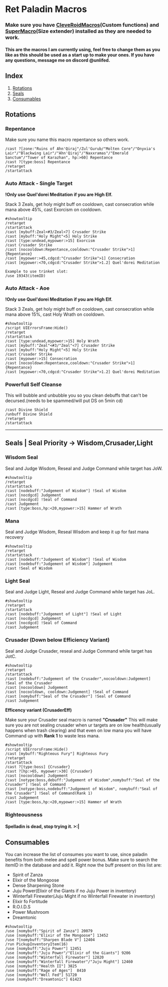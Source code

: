 # Ret Paladin Macros
### Make sure you have [CleveRoidMacros](https://github.com/bhhandley/CleveRoidMacros)(Custom functions) and [SuperMacro](https://github.com/Monteo/SuperMacro)(Size extender) installed as they are needed to work.
#### This are the macros I am currently using, feel free to change them as you like as this should be used as a start up to make your ones. If you have any questions, message me on discord @unlifed.
## Index
 1. [Rotations](#rotations)
 2. [Seals](#seals)
 3. [Consumables](#consumables)

## Rotations

### Repentance

Make sure you name this macro repentance so others work.
```
/cast ?[zone:"Ruins of Ahn'Qiraj"/Zul'Gurub/"Molten Core"/"Onyxia's Lair"/"Blackwing Lair"/"Ahn'Qiraj"/"Naxxramas"/"Emerald Sanctum"/"Tower of Karazhan", hp:>60] Repentance
/cast ?[type:boss] Repentance
/retarget
/startattack
```

### Auto Attack - Single Target
**!Only use Quel'dorei Meditation if you are High Elf.**

Stack 3 Zeals, get holy might buff on cooldown, cast consecration while mana above 45%, cast Exorcism on cooldown.
```
#showtooltip
/retarget
/startattack
/cast [mybuff:Zeal<#3/Zeal<7] Crusader Strike
/cast [mybuff:"Holy Might"<5] Holy Strike
/cast [type:undead,mypower:>15] Exorcism
/cast Crusader Strike
/cast [nocooldown:Repentance,cooldown:"Crusader Strike">1] {Repentance}
/cast [mypower:>45,cdgcd:"Crusader Strike">1] Consecration
/cast [mypower:<70,cdgcd:"Crusader Strike">1.2] Quel'dorei Meditation

```

```
Example to use trinket slot:
/use 19343(itemID)
```
### Auto Attack - Aoe
**!Only use Quel'dorei Meditation if you are High Elf.**

Stack 3 Zeals, get holy might buff on cooldown, cast consecration while mana above 15%, cast Holy Wrath on cooldown.
```
#showtooltip
/script UIErrorsFrame:Hide()
/retarget
/startattack
/cast [type:undead,mypower:>15] Holy Wrath
/cast [mybuff:"Zeal"<#3/"Zeal"<7] Crusader Strike
/cast [mybuff:"Holy Might"<5] Holy Strike
/cast Crusader Strike
/cast [mypower:>15] Consecration
/cast [nocooldown:Repentance,cooldown:"Crusader Strike">1] {Repentance}
/cast [mypower:<70,cdgcd:"Crusader Strike">1.2] Quel'dorei Meditation

```
### Powerfull Self Cleanse 

This will bubble and unbubble you so you clean debuffs that can't be decursed.(needs to be spammed/will put DS on 5min cd)
```
/cast Divine Shield
/unbuff Divine Shield
/retarget
/startattack
```
---
## Seals | Seal Priority -> Wisdom,Crusader,Light
### Wisdom Seal
Seal and Judge Wisdom, Reseal and Judge Command while target has JoW.
```
#showtooltip
/retarget
/startattack
/cast [nodebuff:"Judgement of Wisdom"] !Seal of Wisdom
/cast [nocdgcd] Judgement
/cast [nocdgcd] !Seal of Command
/cast Judgement
/cast [type:boss,hp:<20,mypower:>15] Hammer of Wrath
```
### Mana

Seal and Judge Wisdom, Reseal Wisdom and keep it up for fast mana recovery
```
#showtooltip
/retarget
/startattack
/cast [nodebuff:"Judgement of Wisdom"] !Seal of Wisdom
/cast [nodebuff:"Judgement of Wisdom"] Judgement
/cast !Seal of Wisdom
```
### Light Seal
Seal and Judge Light, Reseal and Judge Command while target has JoL.
```
#showtooltip
/retarget
/startattack
/cast [nodebuff:"Judgement of Light"] !Seal of Light
/cast [nocdgcd] Judgement
/cast [nocdgcd] !Seal of Command
/cast Judgement
```
### Crusader (Down below Efficiency Variant)
Seal and Judge Crusader, reseal and Judge Command while target has JotC.
```
#showtooltip
/retarget
/startattack
/cast [nodebuff:"Judgement of the Crusader",nocooldown:Judgement] !Seal of the Crusader
/cast [nocooldown] Judgement
/cast [nocooldown, cooldown:Judgement] !Seal of Command
/cast [nomybuff:"Seal of the Crusader"] !Seal of Command
/cast Judgement
```
**Efficency variant (CrusaderEff)**

Make sure your Crusader seal macro is named **"Crusader"**
This will make sure you are not sealing crusader when ur targets are on low health(usually happens when trash clearing) and that even on low mana you will have Command up with **Rank 1** to waste less mana.
```
#showtooltip
/script UIErrorsFrame:Hide()
/cast [mybuff:"Righteous Fury"] Righteous Fury
/retarget
/startattack
/cast ?[type:boss] {Crusader}
/cast ?[hp:>65, mypower:>30] {Crusader}
/cast [nocooldown] Judgement
/cast [notype:boss,debuff:"Judgement of Wisdom",nomybuff:"Seal of the Crusader"] !Seal of Command
/cast [notype:boss,nodebuff:"Judgement of Wisdom", nomybuff:"Seal of the Crusader"] !Seal of Command(Rank 1)
/cast Judgement
/cast [type:boss,hp:<20,mypower:>15] Hammer of Wrath
```

### Righteousness 
#### Spelladin is dead, stop trying it. >:|

## Consumables

You can increase the list of consumes you want to use, since paladin benefits from both melee and spell power bonus. Make sure to search the itemID in the database and add it.
Right now the buff present on this list are:
- Spirit of Zanza
- Elixir of the Mongoose
- Dense Sharpening Stone
- Juju Power(Elixir of the Giants if no Juju Power in inventory)
- Winterfall Firewater(Juju Might if no Winterfall Firewater in inventory)
- Elixir fo Fortitude
- R.O.I.D.S
- Power Mushroom
- Dreamtonic
```
#showtooltip
/use [nomybuff:"Spirit of Zanza"] 20079
/use [nomybuff:"Elixir of the Mongoose"] 13452
/use ?[nomybuff:"Sharpen Blade V"] 12404
/run PickupInventoryItem(16)
/use [nomybuff:"Juju Power"] 12451
/use [nomybuff:"Juju Power"/"Elixir of the Giants"] 9206
/use [nomybuff:"Winterfall Firewater"] 12820
/use [nomybuff:"Winterfall Firewater"/"Juju Might"] 12460
/use [nomybuff:"Health II"] 3825
/use [nomybuff:"Rage of Ages"]  8410
/use [nomybuff:"Well Fed"] 51720
/use [nomybuff:"Dreamtonic"] 61423
```

